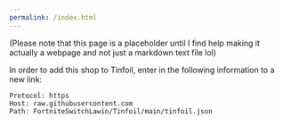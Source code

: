```yaml
---
permalink: /index.html
---
```

(Please note that this page is a placeholder until I find help making it actually a webpage and not just a markdown text file lol)

In order to add this shop to Tinfoil, enter in the following information to a new link:

```
Protocol: https
Host: raw.githubusercontent.com
Path: FortniteSwitchLawin/Tinfoil/main/tinfoil.json
```
